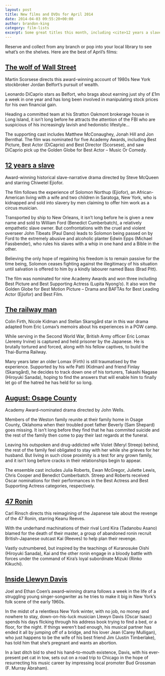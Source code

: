 ```yaml
---
layout: post
title: New films and DVDs for April 2014
date: 2014-04-03 09:55:20+00:00
author: brandon-king
category: film-lists
excerpt: Some great titles this month, including <cite>12 years a slave</cite>, <cite>The wolf of Wall Street</cite> and <cite>47 Ronin</cite>.
---
```

<div class="panel">
  <p>
    Reserve and collect from any branch or pop into your local library to see what&#8217;s on the shelves. Here are the best of April&#8217;s films:
  </p>
</div>

## [The wolf of Wall Street](https://suffolk.spydus.co.uk/cgi-bin/spydus.exe/ENQ/OPAC/BIBENQ/21266319?QRY=CTIBIB%3C%20IRN(35745645)&QRYTEXT=The%20wolf%20of%20Wall%20Street%20%5Bvideorecording%5D)

Martin Scorsese directs this award-winning account of 1980s New York stockbroker Jordan Belfort&#8217;s pursuit of wealth.

Leonardo DiCaprio stars as Belfort, who brags about earning just shy of £1m a week in one year and has long been involved in manipulating stock prices for his own financial gain.

Heading a committed team at his Stratton Oakmont brokerage house in Long Island, it isn&#8217;t long before he attracts the attention of the FBI who are suspicious of his increasingly lavish and hedonistic lifestyle…

The supporting cast includes Matthew McConaughey, Jonah Hill and Jon Bernthal. The film was nominated for five Academy Awards, including Best Picture, Best Actor (DiCaprio) and Best Director (Scorsese), and saw DiCaprio pick up the Golden Globe for Best Actor – Music Or Comedy.

## [12 years a slave](https://suffolk.spydus.co.uk/cgi-bin/spydus.exe/ENQ/OPAC/BIBENQ/21267708?QRY=CTIBIB%3C%20IRN(37213347)&QRYTEXT=12%20years%20a%20slave%20%5Bvideorecording%5D)

Award-winning historical slave-narrative drama directed by Steve McQueen and starring Chiwetel Ejiofor.

The film follows the experience of Solomon Northup (Ejiofor), an African-American living with a wife and two children in Saratoga, New York, who is kidnapped and sold into slavery by men claiming to offer him work as a circus musician.

Transported by ship to New Orleans, it isn&#8217;t long before he is given a new name and sold to William Ford (Benedict Cumberbatch), a relatively empathetic slave owner. But confrontations with the cruel and violent overseer John Tibeats (Paul Dano) leads to Solomon being passed on by Ford to the extremely abusive and alcoholic planter Edwin Epps (Michael Fassbender), who rules his slaves with a whip in one hand and a Bible in the other.

Believing the only hope of regaining his freedom is to remain passive for the time being, Solomon ceases fighting against the illegitimacy of his situation until salvation is offered to him by a kindly labourer named Bass (Brad Pitt).

The film was nominated for nine Academy Awards and won three including Best Picture and Best Supporting Actress (Lupita Nyong&#8217;o). It also won the Golden Globe for Best Motion Picture – Drama and BAFTAs for Best Leading Actor (Ejiofor) and Best Film.

## [The railway man](https://suffolk.spydus.co.uk/cgi-bin/spydus.exe/ENQ/OPAC/BIBENQ/21269062?QRY=CTIBIB%3C%20IRN(26250279)&QRYTEXT=The%20railway%20man%20%5Bvideorecording%5D)

Colin Firth, Nicole Kidman and Stellan Skarsgård star in this war drama adapted from Eric Lomax&#8217;s memoirs about his experiences in a POW camp.

While serving in the Second World War, British Army officer Eric Lomax (Jeremy Irvine) is captured and held prisoner by the Japanese. He is brutally tortured and forced, along with his fellow captives, to build the Thai-Burma Railway.

Many years later an older Lomax (Firth) is still traumatised by the experience. Supported by his wife Patti (Kidman) and friend Finlay (Skarsgård), he decides to track down one of his torturers, Takashi Nagase (Hiroyuki Sanada), hoping to find the answers that will enable him to finally let go of the hatred he has held for so long.

## [August: Osage County](https://suffolk.spydus.co.uk/cgi-bin/spydus.exe/ENQ/OPAC/BIBENQ/21270566?QRY=CTIBIB%3C%20IRN(37691388)&QRYTEXT=August%3A%20Osage%20county%20%5Bvideorecording%5D)

Academy Award–nominated drama directed by John Wells.

Members of the Weston family reunite at their family home in Osage County, Oklahoma when their troubled poet father Beverly (Sam Shepard) goes missing. It isn&#8217;t long before they find that he has commited suicide and the rest of the family then come to pay their last regards at the funeral.

Leaving his outspoken and drug-addicted wife Violet (Meryl Streep) behind, the rest of the family feel obligated to stay with her while she grieves for her husband. But living in such close proximity is a test for any grown family, and it isn&#8217;t long before cracks in their relationships begin to appear.

The ensemble cast includes Julia Roberts, Ewan McGregor, Juliette Lewis, Chris Cooper and Benedict Cumberbatch. Streep and Roberts received Oscar nominations for their performances in the Best Actress and Best Supporting Actress categories, respectively.

## [47 Ronin](https://suffolk.spydus.co.uk/cgi-bin/spydus.exe/ENQ/OPAC/BIBENQ/21283277?QRY=CTIBIB%3C%20IRN(5629665)&QRYTEXT=47%20Ronin%20%5Bvideorecording%5D)

Carl Rinsch directs this reimagining of the Japanese tale about the revenge of the 47 Ronin, starring Keanu Reeves.

With the underhand machinations of their rival Lord Kira (Tadanobu Asano) blamed for the death of their master, a group of abandoned ronin recruit British-Japanese outcast Kai (Reeves) to help plan their revenge.

Vastly outnumbered, but inspired by the teachings of Kuranosuke Oishi (Hiroyuki Sanada), Kai and the other ronin engage in a bloody battle with forces under the command of Kira&#8217;s loyal subordinate Mizuki (Rinko Kikuchi).

## [Inside Llewyn Davis](https://suffolk.spydus.co.uk/cgi-bin/spydus.exe/ENQ/OPAC/BIBENQ/21288293?QRY=CTIBIB%3C%20IRN(20249080)&QRYTEXT=Inside%20Llewyn%20Davis%20%5Bvideorecording%5D)

Joel and Ethan Coen&#8217;s award–winning drama follows a week in the life of a struggling young singer-songwriter as he tries to make it big in New York&#8217;s folk scene of the early 1960s.

In the midst of a relentless New York winter, with no job, no money and nowhere to stay, down-on-his-luck musician Llewyn Davis (Oscar Isaac) spends his days flicking through his address book trying to find a bed, or a floor, for the night. If things weren&#8217;t bad enough, his musical partner has ended it all by jumping off of a bridge, and his lover Jean (Carey Mulligan), who just happens to be the wife of his best friend Jim (Justin Timberlake), has told him that she&#8217;s pregnant and wants an abortion.

In a last ditch bid to shed his hand–to–mouth existence, Davis, with his ever-present pet cat in tow, sets out on a road trip to Chicago in the hope of resurrecting his music career by impressing local promoter Bud Grossman (F. Murray Abraham).
